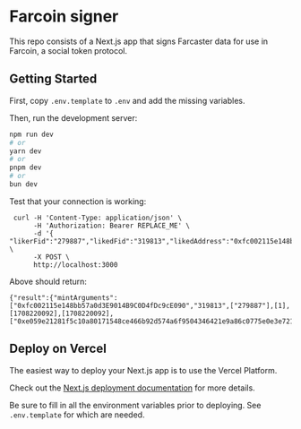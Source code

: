 # Farcoin signer

This repo consists of a Next.js app that signs Farcaster data for use in Farcoin, a social token protocol.

## Getting Started

First, copy `.env.template` to `.env` and add the missing variables.

Then, run the development server:

```bash
npm run dev
# or
yarn dev
# or
pnpm dev
# or
bun dev
```

Test that your connection is working:

```
 curl -H 'Content-Type: application/json' \
      -H 'Authorization: Bearer REPLACE_ME' \
      -d '{ "likerFid":"279887","likedFid":"319813","likedAddress":"0xfc002115e148bb57a0d3E9014B9C0D4fDc9cE090"}' \
      -X POST \
      http://localhost:3000
```

Above should return:

```
{"result":{"mintArguments":["0xfc002115e148bb57a0d3E9014B9C0D4fDc9cE090","319813",["279887"],[1],[1708220092],[1708220092],["0xe059e21281f5c10a80171548ce466b92d574a6f9504346421e9a86c0775e0e3e72190b14fd4ceb1ed4614f1c662ed8c160c8ec1dd317ea48d717f5121d8a21821c"]]}}
```

## Deploy on Vercel

The easiest way to deploy your Next.js app is to use the Vercel Platform.

Check out the [Next.js deployment documentation](https://nextjs.org/docs/deployment) for more details.

Be sure to fill in all the environment variables prior to deploying. See `.env.template` for which are needed.
